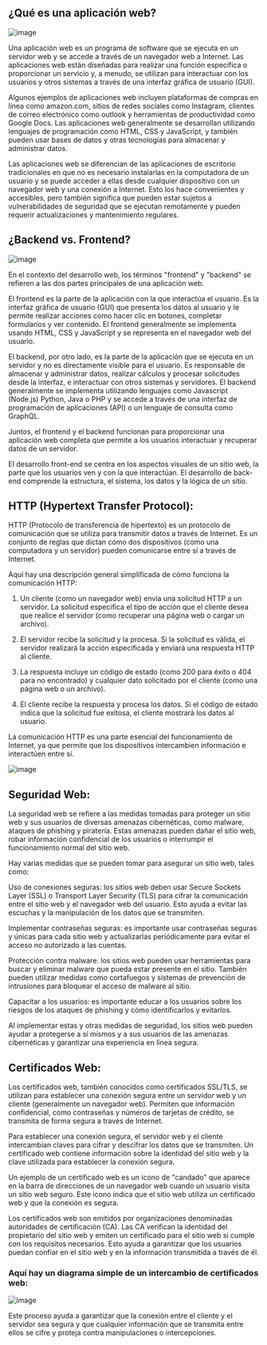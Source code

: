 
## ¿Qué es una aplicación web?

![image](https://user-images.githubusercontent.com/51721338/210032572-6d8d7487-ca0a-4180-83e0-7de70648e389.png) 

Una aplicación web es un programa de software que se ejecuta en un servidor web y se accede a través de un navegador web a Internet. Las aplicaciones web están diseñadas para realizar una función específica o proporcionar un servicio y, a menudo, se utilizan para interactuar con los usuarios y otros sistemas a través de una interfaz gráfica de usuario (GUI).

Algunos ejemplos de aplicaciones web incluyen plataformas de compras en línea como amazon.com, sitios de redes sociales como Instagram, clientes de correo electrónico como outlook y herramientas de productividad como Google Docs. Las aplicaciones web generalmente se desarrollan utilizando lenguajes de programación como HTML, CSS y JavaScript, y también pueden usar bases de datos y otras tecnologías para almacenar y administrar datos.

Las aplicaciones web se diferencian de las aplicaciones de escritorio tradicionales en que no es necesario instalarlas en la computadora de un usuario y se puede acceder a ellas desde cualquier dispositivo con un navegador web y una conexión a Internet. Esto los hace convenientes y accesibles, pero también significa que pueden estar sujetos a vulnerabilidades de seguridad que se ejecutan remotamente y pueden requerir actualizaciones y mantenimiento regulares.

## ¿Backend vs. Frontend?

![image](https://user-images.githubusercontent.com/51721338/210032705-dda10a5d-476c-4baf-89f0-c7494e5dd18a.png)

En el contexto del desarrollo web, los términos "frontend" y "backend" se refieren a las dos partes principales de una aplicación web.

El frontend es la parte de la aplicación con la que interactúa el usuario. Es la interfaz gráfica de usuario (GUI) que presenta los datos al usuario y le permite realizar acciones como hacer clic en botones, completar formularios y ver contenido. El frontend generalmente se implementa usando HTML, CSS y JavaScript y se representa en el navegador web del usuario.

El backend, por otro lado, es la parte de la aplicación que se ejecuta en un servidor y no es directamente visible para el usuario. Es responsable de almacenar y administrar datos, realizar cálculos y procesar solicitudes desde la interfaz, e interactuar con otros sistemas y servidores. El backend generalmente se implementa utilizando lenguajes como Javascript (Node.js) Python, Java o PHP y se accede a través de una interfaz de programación de aplicaciones (API) o un lenguaje de consulta como GraphQL.

Juntos, el frontend y el backend funcionan para proporcionar una aplicación web completa que permite a los usuarios interactuar y recuperar datos de un servidor.

El desarrollo front-end se centra en los aspectos visuales de un sitio web, la parte que los usuarios ven y con la que interactúan. El desarrollo de back-end comprende la estructura, el sistema, los datos y la lógica de un sitio.

## HTTP (Hypertext Transfer Protocol):

HTTP (Protocolo de transferencia de hipertexto) es un protocolo de comunicación que se utiliza para transmitir datos a través de Internet. Es un conjunto de reglas que dictan cómo dos dispositivos (como una computadora y un servidor) pueden comunicarse entre sí a través de Internet.

Aquí hay una descripción general simplificada de cómo funciona la comunicación HTTP:

1) Un cliente (como un navegador web) envía una solicitud HTTP a un servidor. La solicitud especifica el tipo de acción que el cliente desea que realice el servidor (como recuperar una página web o cargar un archivo).

2) El servidor recibe la solicitud y la procesa. Si la solicitud es válida, el servidor realizará la acción especificada y enviará una respuesta HTTP al cliente.

3) La respuesta incluye un código de estado (como 200 para éxito o 404 para no encontrado) y cualquier dato solicitado por el cliente (como una página web o un archivo).

4) El cliente recibe la respuesta y procesa los datos. Si el código de estado indica que la solicitud fue exitosa, el cliente mostrará los datos al usuario.

La comunicación HTTP es una parte esencial del funcionamiento de Internet, ya que permite que los dispositivos intercambien información e interactúen entre sí.

![image](https://user-images.githubusercontent.com/51721338/210033091-d6fb3263-17d8-40cb-83c1-e428f82dc818.png)

## Seguridad Web:

La seguridad web se refiere a las medidas tomadas para proteger un sitio web y sus usuarios de diversas amenazas cibernéticas, como malware, ataques de phishing y piratería. Estas amenazas pueden dañar el sitio web, robar información confidencial de los usuarios o interrumpir el funcionamiento normal del sitio web.

Hay varias medidas que se pueden tomar para asegurar un sitio web, tales como:

Uso de conexiones seguras: los sitios web deben usar Secure Sockets Layer (SSL) o Transport Layer Security (TLS) para cifrar la comunicación entre el sitio web y el navegador web del usuario. Esto ayuda a evitar las escuchas y la manipulación de los datos que se transmiten.

Implementar contraseñas seguras: es importante usar contraseñas seguras y únicas para cada sitio web y actualizarlas periódicamente para evitar el acceso no autorizado a las cuentas.

Protección contra malware: los sitios web pueden usar herramientas para buscar y eliminar malware que pueda estar presente en el sitio. También pueden utilizar medidas como cortafuegos y sistemas de prevención de intrusiones para bloquear el acceso de malware al sitio.

Capacitar a los usuarios: es importante educar a los usuarios sobre los riesgos de los ataques de phishing y cómo identificarlos y evitarlos.

Al implementar estas y otras medidas de seguridad, los sitios web pueden ayudar a protegerse a sí mismos y a sus usuarios de las amenazas cibernéticas y garantizar una experiencia en línea segura.

## Certificados Web:

Los certificados web, también conocidos como certificados SSL/TLS, se utilizan para establecer una conexión segura entre un servidor web y un cliente (generalmente un navegador web). Permiten que información confidencial, como contraseñas y números de tarjetas de crédito, se transmita de forma segura a través de Internet.

Para establecer una conexión segura, el servidor web y el cliente intercambian claves para cifrar y descifrar los datos que se transmiten. Un certificado web contiene información sobre la identidad del sitio web y la clave utilizada para establecer la conexión segura.

Un ejemplo de un certificado web es un icono de "candado" que aparece en la barra de direcciones de un navegador web cuando un usuario visita un sitio web seguro. Este icono indica que el sitio web utiliza un certificado web y que la conexión es segura.

Los certificados web son emitidos por organizaciones denominadas autoridades de certificación (CA). Las CA verifican la identidad del propietario del sitio web y emiten un certificado para el sitio web si cumple con los requisitos necesarios. Esto ayuda a garantizar que los usuarios puedan confiar en el sitio web y en la información transmitida a través de él.

### Aquí hay un diagrama simple de un intercambio de certificados web:

![image](https://user-images.githubusercontent.com/51721338/210110120-9ed4bc00-3966-418c-a1d4-8241936d5f2e.png)

Este proceso ayuda a garantizar que la conexión entre el cliente y el servidor sea segura y que cualquier información que se transmita entre ellos se cifre y proteja contra manipulaciones o intercepciones.

